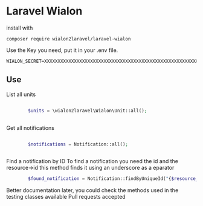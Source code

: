 Laravel Wialon 
=========================

install with 
```$xslt
composer require wialon2laravel/laravel-wialon
```

Use the Key you need, put it in your .env file. 
```$xslt
WIALON_SECRET=XXXXXXXXXXXXXXXXXXXXXXXXXXXXXXXXXXXXXXXXXXXXXXXXXXXXXXXXXXXXXXXXXXXXXXX
```

Use
--------
List all units
```php 

        $units = \wialon2laravel\Wialon\Unit::all();
        
```
Get all notifications
```php

        $notifications = Notification::all();
        
```
Find a notification by ID
To find a notification you need the id and the resource->id this method finds it using an underscore as a eparator
```php
        $found_notification = Notification::findByUniqueId("{$resource_id}_{$notification_id}");
```

Better documentation later, you could check the methods used in the testing classes available
Pull requests accepted
        
